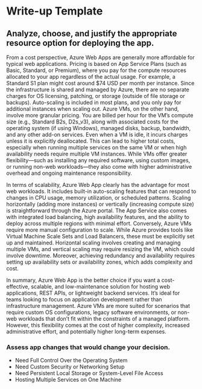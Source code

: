 # Write-up Template

## Analyze, choose, and justify the appropriate resource option for deploying the app.

From a cost perspective, Azure Web Apps are generally more affordable for typical web applications. Pricing is based on App Service Plans (such as Basic, Standard, or Premium), where you pay for the compute resources allocated to your app regardless of the actual usage. For example, a Standard S1 plan might cost around $74 USD per month per instance. Since the infrastructure is shared and managed by Azure, there are no separate charges for OS licensing, patching, or storage (outside of file storage or backups). Auto-scaling is included in most plans, and you only pay for additional instances when scaling out. Azure VMs, on the other hand, involve more granular pricing. You are billed per hour for the VM’s compute size (e.g., Standard B2s, D2s_v3), along with associated costs for the operating system (if using Windows), managed disks, backup, bandwidth, and any other add-on services. Even when a VM is idle, it incurs charges unless it is explicitly deallocated. This can lead to higher total costs, especially when running multiple services on the same VM or when high availability needs require multiple VM instances. While VMs offer greater flexibility—such as installing any required software, using custom images, or running non-web workloads—they also come with higher administrative overhead and ongoing maintenance responsibility.

In terms of scalability, Azure Web App clearly has the advantage for most web workloads. It includes built-in auto-scaling features that can respond to changes in CPU usage, memory utilization, or scheduled patterns. Scaling horizontally (adding more instances) or vertically (increasing compute size) is straightforward through the Azure portal. The App Service also comes with integrated load balancing, high availability features, and the ability to deploy across multiple regions with minimal effort. Conversely, Azure VMs require more manual configuration to scale. While Azure provides tools like Virtual Machine Scale Sets and Load Balancers, these must be explicitly set up and maintained. Horizontal scaling involves creating and managing multiple VMs, and vertical scaling may require resizing the VM, which could involve downtime. Moreover, achieving redundancy and availability requires setting up availability sets or availability zones, which adds complexity and cost.

In summary, Azure Web App is the better choice if you want a cost-effective, scalable, and low-maintenance solution for hosting web applications, REST APIs, or lightweight backend services. It’s ideal for teams looking to focus on application development rather than infrastructure management. Azure VMs are more suited for scenarios that require custom OS configurations, legacy software environments, or non-web workloads that don’t fit within the constraints of a managed platform. However, this flexibility comes at the cost of higher complexity, increased administrative effort, and potentially higher long-term expenses.


### Assess app changes that would change your decision.

- Need Full Control Over the Operating System
- Need Custom Security or Networking Setup
- Need Persistent Local Storage or System-Level File Access
- Hosting Multiple Services on One Machine
